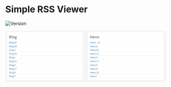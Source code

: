 # Simple RSS Viewer

![Version](https://img.shields.io/badge/Version-1.0.0-blue.svg)

![Preview](preview.png)
